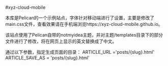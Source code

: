 #xyz-cloud-mobile

本库是Pelican的一个示例站点，字体针对移动端进行了设置，主要是修改了main.css文件，查看效果请在手机端浏览https://xyz-cloud-mobile.github.io。

该站点使用了Pelican自带的notmyidea主题，并对主题/templates目录下的部分文件进行了修改，将在网页上显示的英文替换成了中文。

通过以下参数，指定生成页面的目录：
ARTICLE_URL ='posts/{slug}.html'
ARTICLE_SAVE_AS = 'posts/{slug}.html'